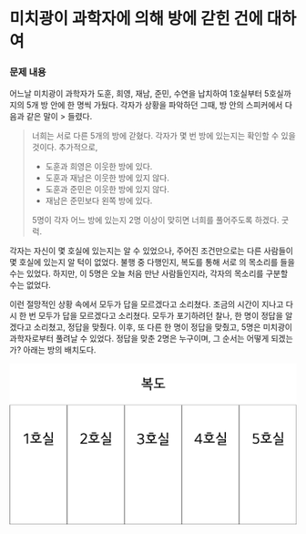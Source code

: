 # 미치광이 과학자에 의해 방에 갇힌 건에 대하여
### 문제 내용
어느날 미치광이 과학자가 도훈, 희영, 재남, 준민, 수연을 납치하여 1호실부터 5호실까지의 5개 방 안에 한 명씩 가뒀다. 각자가 상황을 파악하던 그때, 방 안의 스피커에서 다음과 같은 말이 > 들렸다. 
> 너희는 서로 다른 5개의 방에 갇혔다. 각자가 몇 번 방에 있는지는 확인할 수 있을 것이다. 추가적으로,
> * 도훈과 희영은 이웃한 방에 있다.
> * 도훈과 재남은 이웃한 방에 있지 않다.
> * 도훈과 준민은 이웃한 방에 있지 않다.
> * 재남은 준민보다 왼쪽 방에 있다.
> 
> 5명이 각자 어느 방에 있는지 2명 이상이 맞히면 너희를 풀어주도록 하겠다. 굿럭.

각자는 자신이 몇 호실에 있는지는 알 수 있었으나, 주어진 조건만으로는 다른 사람들이 몇 호실에 있는지 알 턱이 없었다. 불행 중 다행인지, 복도를 통해 서로 의 목소리를 들을 수는 있었다. 하지만, 이 5명은 오늘 처음 만난 사람들인지라, 각자의 목소리를 구분할 수는 없었다. 

이런 절망적인 상황 속에서 모두가 답을 모르겠다고 소리쳤다. 조금의 시간이 지나고 다시 한 번 모두가 답을 모르겠다고 소리쳤다. 모두가 포기하려던 찰나, 한 명이 정답을 알겠다고 소리쳤고, 정답을 맞췄다. 이후, 또 다른 한 명이 정답을 맞췄고, 5명은 미치광이 과학자로부터 풀려날 수 있었다. 정답을 맞춘 2명은 누구이며, 그 순서는 어떻게 되겠는가? 아래는 방의 배치도다.

![방 배치도](rooms.png)
